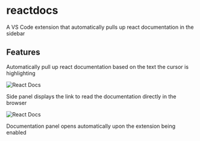 # reactdocs

A VS Code extension that automatically pulls up react documentation in the sidebar

## Features

Automatically pull up react documentation based on the text the cursor is highlighting

![](https://github.com/patrick-morgan/reactdocs/blob/main/src/images/docs1.gif "React Docs")

Side panel displays the link to read the documentation directly in the browser

![](https://github.com/patrick-morgan/reactdocs/blob/main/src/images/docs2.gif "React Docs")


Documentation panel opens automatically upon the extension being enabled
